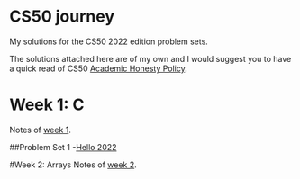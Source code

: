 # CS50 journey
My solutions for the CS50 2022 edition problem sets. 

The solutions attached here are of my own and I would suggest you to have a quick read of CS50 [Academic Honesty Policy](https://cs50.harvard.edu/x/2022/honesty).

# Week 1: C
Notes of [week 1](https://cs50.harvard.edu/x/2022/notes/1/).

##Problem Set 1
-[Hello 2022](https://github.com/cbe99/CS50-journey-2022/commit/0f22990d8bd33067cff14d66cda5377f2fba15aa)

#Week 2: Arrays
Notes of [week 2](https://cs50.harvard.edu/x/2022/notes/2/).
